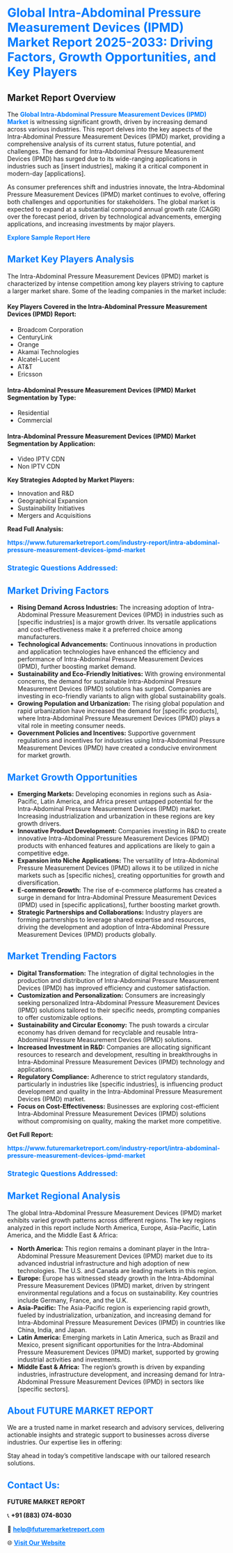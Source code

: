 <h1 style="color: #007BFF;">Global Intra-Abdominal Pressure Measurement Devices (IPMD) Market Report 2025-2033: Driving Factors, Growth Opportunities, and Key Players</h1>

<section id="overview">
<h2>Market Report Overview</h2>
<p>The <a href="https://www.futuremarketreport.com/industry-report/intra-abdominal-pressure-measurement-devices-ipmd-market" style="color: #007BFF; text-decoration: none;"><strong>Global Intra-Abdominal Pressure Measurement Devices (IPMD) Market</strong></a> is witnessing significant growth, driven by increasing demand across various industries. This report delves into the key aspects of the Intra-Abdominal Pressure Measurement Devices (IPMD) market, providing a comprehensive analysis of its current status, future potential, and challenges. The demand for Intra-Abdominal Pressure Measurement Devices (IPMD) has surged due to its wide-ranging applications in industries such as [insert industries], making it a critical component in modern-day [applications].</p>
<p>As consumer preferences shift and industries innovate, the Intra-Abdominal Pressure Measurement Devices (IPMD) market continues to evolve, offering both challenges and opportunities for stakeholders. The global market is expected to expand at a substantial compound annual growth rate (CAGR) over the forecast period, driven by technological advancements, emerging applications, and increasing investments by major players.</p>
</section>

<section id="overview">
<p><a href="https://www.futuremarketreport.com/request-sample/reportId=37620" style="color: #007BFF; text-decoration: none;"><strong>Explore Sample Report Here</strong></a></p>
</section>

<section id="key-players">
<h2 style="color: #007BFF;">Market Key Players Analysis</h2>
<p>The Intra-Abdominal Pressure Measurement Devices (IPMD) market is characterized by intense competition among key players striving to capture a larger market share. Some of the leading companies in the market include:</p>
<h4>Key Players Covered in the Intra-Abdominal Pressure Measurement Devices (IPMD) Report:</h4>
<ul><li>Broadcom Corporation</li><li>CenturyLink</li><li>Orange</li><li>Akamai Technologies</li><li>Alcatel-Lucent</li><li>AT&amp;T</li><li>Ericsson</li></ul>
<h4>Intra-Abdominal Pressure Measurement Devices (IPMD) Market Segmentation by Type:</h4>
<ul><li>Residential</li><li>Commercial</li></ul>

<h4>Intra-Abdominal Pressure Measurement Devices (IPMD) Market Segmentation by Application:</h4>
<ul><li>Video IPTV CDN</li><li>Non IPTV CDN</li></ul>
<p><strong>Key Strategies Adopted by Market Players:</strong></p>
<ul>
<li>Innovation and R&D</li>
<li>Geographical Expansion</li>
<li>Sustainability Initiatives</li>
<li>Mergers and Acquisitions</li>
</ul>
</section>

<section>
<p><strong>Read Full Analysis: </strong></p><a href="https://www.futuremarketreport.com/industry-report/intra-abdominal-pressure-measurement-devices-ipmd-market" style="color: #007BFF; text-decoration: none;"><strong>https://www.futuremarketreport.com/industry-report/intra-abdominal-pressure-measurement-devices-ipmd-market</strong></a>
<h3 style="color: #007BFF;">Strategic Questions Addressed:</h3>
</section>

<section id="driving-factors">
<h2 style="color: #007BFF;">Market Driving Factors</h2>
<ul>
<li><strong>Rising Demand Across Industries:</strong> The increasing adoption of Intra-Abdominal Pressure Measurement Devices (IPMD) in industries such as [specific industries] is a major growth driver. Its versatile applications and cost-effectiveness make it a preferred choice among manufacturers.</li>
<li><strong>Technological Advancements:</strong> Continuous innovations in production and application technologies have enhanced the efficiency and performance of Intra-Abdominal Pressure Measurement Devices (IPMD), further boosting market demand.</li>
<li><strong>Sustainability and Eco-Friendly Initiatives:</strong> With growing environmental concerns, the demand for sustainable Intra-Abdominal Pressure Measurement Devices (IPMD) solutions has surged. Companies are investing in eco-friendly variants to align with global sustainability goals.</li>
<li><strong>Growing Population and Urbanization:</strong> The rising global population and rapid urbanization have increased the demand for [specific products], where Intra-Abdominal Pressure Measurement Devices (IPMD) plays a vital role in meeting consumer needs.</li>
<li><strong>Government Policies and Incentives:</strong> Supportive government regulations and incentives for industries using Intra-Abdominal Pressure Measurement Devices (IPMD) have created a conducive environment for market growth.</li>
</ul>
</section>

<section id="growth-opportunities">
<h2 style="color: #007BFF;">Market Growth Opportunities</h2>
<ul>
<li><strong>Emerging Markets:</strong> Developing economies in regions such as Asia-Pacific, Latin America, and Africa present untapped potential for the Intra-Abdominal Pressure Measurement Devices (IPMD) market. Increasing industrialization and urbanization in these regions are key growth drivers.</li>
<li><strong>Innovative Product Development:</strong> Companies investing in R&D to create innovative Intra-Abdominal Pressure Measurement Devices (IPMD) products with enhanced features and applications are likely to gain a competitive edge.</li>
<li><strong>Expansion into Niche Applications:</strong> The versatility of Intra-Abdominal Pressure Measurement Devices (IPMD) allows it to be utilized in niche markets such as [specific niches], creating opportunities for growth and diversification.</li>
<li><strong>E-commerce Growth:</strong> The rise of e-commerce platforms has created a surge in demand for Intra-Abdominal Pressure Measurement Devices (IPMD) used in [specific applications], further boosting market growth.</li>
<li><strong>Strategic Partnerships and Collaborations:</strong> Industry players are forming partnerships to leverage shared expertise and resources, driving the development and adoption of Intra-Abdominal Pressure Measurement Devices (IPMD) products globally.</li>
</ul>
</section>

<section id="trending-factors">
<h2 style="color: #007BFF;">Market Trending Factors</h2>
<ul>
<li><strong>Digital Transformation:</strong> The integration of digital technologies in the production and distribution of Intra-Abdominal Pressure Measurement Devices (IPMD) has improved efficiency and customer satisfaction.</li>
<li><strong>Customization and Personalization:</strong> Consumers are increasingly seeking personalized Intra-Abdominal Pressure Measurement Devices (IPMD) solutions tailored to their specific needs, prompting companies to offer customizable options.</li>
<li><strong>Sustainability and Circular Economy:</strong> The push towards a circular economy has driven demand for recyclable and reusable Intra-Abdominal Pressure Measurement Devices (IPMD) solutions.</li>
<li><strong>Increased Investment in R&D:</strong> Companies are allocating significant resources to research and development, resulting in breakthroughs in Intra-Abdominal Pressure Measurement Devices (IPMD) technology and applications.</li>
<li><strong>Regulatory Compliance:</strong> Adherence to strict regulatory standards, particularly in industries like [specific industries], is influencing product development and quality in the Intra-Abdominal Pressure Measurement Devices (IPMD) market.</li>
<li><strong>Focus on Cost-Effectiveness:</strong> Businesses are exploring cost-efficient Intra-Abdominal Pressure Measurement Devices (IPMD) solutions without compromising on quality, making the market more competitive.</li>
</ul>
</section>

<section>
<p><strong>Get Full Report: </strong></p><a href="https://www.futuremarketreport.com/industry-report/intra-abdominal-pressure-measurement-devices-ipmd-market" style="color: #007BFF; text-decoration: none;"><strong>https://www.futuremarketreport.com/industry-report/intra-abdominal-pressure-measurement-devices-ipmd-market</strong></a>
<h3 style="color: #007BFF;">Strategic Questions Addressed:</h3>
</section>


<section id="regional-analysis">
<h2 style="color: #007BFF;">Market Regional Analysis</h2>
<p>The global Intra-Abdominal Pressure Measurement Devices (IPMD) market exhibits varied growth patterns across different regions. The key regions analyzed in this report include North America, Europe, Asia-Pacific, Latin America, and the Middle East & Africa:</p>
<ul>
<li><strong>North America:</strong> This region remains a dominant player in the Intra-Abdominal Pressure Measurement Devices (IPMD) market due to its advanced industrial infrastructure and high adoption of new technologies. The U.S. and Canada are leading markets in this region.</li>
<li><strong>Europe:</strong> Europe has witnessed steady growth in the Intra-Abdominal Pressure Measurement Devices (IPMD) market, driven by stringent environmental regulations and a focus on sustainability. Key countries include Germany, France, and the U.K.</li>
<li><strong>Asia-Pacific:</strong> The Asia-Pacific region is experiencing rapid growth, fueled by industrialization, urbanization, and increasing demand for Intra-Abdominal Pressure Measurement Devices (IPMD) in countries like China, India, and Japan.</li>
<li><strong>Latin America:</strong> Emerging markets in Latin America, such as Brazil and Mexico, present significant opportunities for the Intra-Abdominal Pressure Measurement Devices (IPMD) market, supported by growing industrial activities and investments.</li>
<li><strong>Middle East & Africa:</strong> The region’s growth is driven by expanding industries, infrastructure development, and increasing demand for Intra-Abdominal Pressure Measurement Devices (IPMD) in sectors like [specific sectors].</li>
</ul>
</section>

<footer>
<h2 style="color: #007BFF;">About FUTURE MARKET REPORT</h2>
<p>We are a trusted name in market research and advisory services, delivering actionable insights and strategic support to businesses across diverse industries. Our expertise lies in offering:</p>

<p>Stay ahead in today’s competitive landscape with our tailored research solutions.</p>

<h2 style="color: #007BFF;">Contact Us:</h2>
<p><strong>FUTURE MARKET REPORT</strong></p>
<p>📞 <strong>+91 (883) 074-8030</strong></p>
<p>📧 <strong><a href="mailto:help@futuremarketreport.com" style="color: #007BFF;">help@futuremarketreport.com</a></strong></p>
<p>🌐 <strong><a href="https://www.futuremarketreport.com/" style="color: #007BFF;">Visit Our Website</a></strong></p>
</footer>